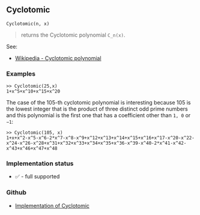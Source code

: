 ## Cyclotomic

```
Cyclotomic(n, x)
```

> returns the Cyclotomic polynomial `C_n(x)`.

See:  
* [Wikipedia - Cyclotomic polynomial](https://en.wikipedia.org/wiki/Cyclotomic_polynomial)

### Examples

```
>> Cyclotomic(25,x)
1+x^5+x^10+x^15+x^20
```
			
The case of the 105-th cyclotomic polynomial is interesting because 105 is the lowest integer that is the product of three distinct odd prime numbers and this polynomial is the first one that has a coefficient other than `1, 0` or `−1`:

```
>> Cyclotomic(105, x) 
1+x+x^2-x^5-x^6-2*x^7-x^8-x^9+x^12+x^13+x^14+x^15+x^16+x^17-x^20-x^22-x^24-x^26-x^28+x^31+x^32+x^33+x^34+x^35+x^36-x^39-x^40-2*x^41-x^42-x^43+x^46+x^47+x^48
```
    
    
    

### Implementation status

* &#x2705; - full supported

### Github

* [Implementation of Cyclotomic](https://github.com/axkr/symja_android_library/blob/master/symja_android_library/matheclipse-core/src/main/java/org/matheclipse/core/builtin/PolynomialFunctions.java#L481) 
